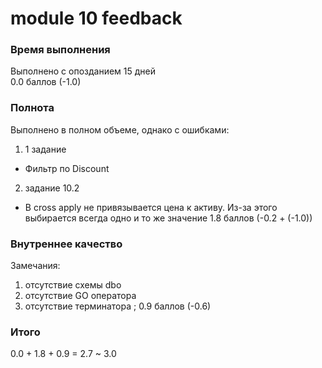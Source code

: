 ﻿# module 10 feedback

### Время выполнения

Выполнено с опозданием 15 дней  
0.0 баллов (-1.0)

### Полнота

Выполнено в полном объеме, однако с ошибками:
1. 1 задание
  * Фильтр по Discount
2. задание 10.2
  * В cross apply не привязывается цена к активу. Из-за этого  
выбирается всегда одно и то же значение
1.8 баллов (-0.2 + (-1.0))

### Внутреннее качество

Замечания:
1. отсутствие схемы dbo
2. отсутствие GO оператора
3. отсутствие терминатора ;
0.9 баллов (-0.6)

### Итого
0.0 + 1.8 + 0.9 = 2.7 ~ 3.0